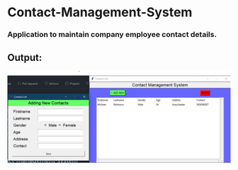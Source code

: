 # Contact-Management-System

### Application to maintain company employee contact details.

## Output:

![](cms_output.png)
